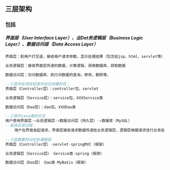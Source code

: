 ## 三层架构

### 包括

##### 界面层（User   Interface   Layer）、业Dat务逻辑层（Business    Logic    Layer）、数据访问层（Data    Access    Layer）

```sql
界面层：和用户打交道，接收用户请求参数，显示处理结果（包含如jsp、html、servlet等）

业务逻辑层：接收界面层传递的数据，计算逻辑，调用数据库，获取数据

数据访问层：访问数据库，执行对数据的查询，修改，删除等。

--三层中在项目目录中对应创建的包：
界面层（Controller层）：controller包，servlet

业务逻辑层（Service层）：service包，XXXService类

数据访问层（Dao层）：dao包，XXXDao类

--三层中java类的交互
用户使用界面层->业务逻辑层->数据访问层（持久层）->数据库（MySQL）
--具体实现过程：
	用户在界面发起请求，界面层接收请求数据传递给业务逻辑层，逻辑层根据请求进行业务处理，需要使用到数据库，然后访问到持久层，持久层连接数据库，数据库根据需求返回数据给持久层，持久层又把数据给业务逻辑层，业务逻辑层拿到数据进行加工，最后把结果通过界面层展示给用户
	
--三层需要的对应处理框架
界面层（Controller层）-servlet-springMVC（框架）

业务逻辑层（Service层）-Service类-spring（框架）

数据访问层（Dao层）-Dao类-MyBatis（框架）
```

